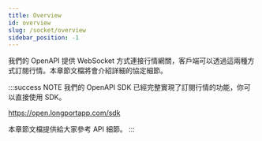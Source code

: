 ```yaml
---
title: Overview
id: overview
slug: /socket/overview
sidebar_position: -1
---
```


我們的 OpenAPI 提供 WebSocket 方式連接行情網關，客戶端可以透過這兩種方式訂閱行情。本章節文檔將會介紹詳細的協定細節。

:::success NOTE
我們的 OpenAPI SDK 已經完整實現了訂閱行情的功能，你可以直接使用 SDK。

https://open.longportapp.com/sdk

本章節文檔提供給大家參考 API 細節。
:::
